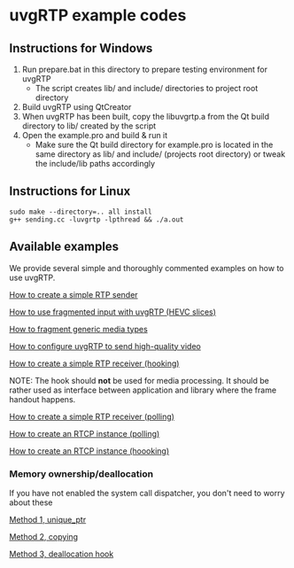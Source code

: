 # uvgRTP example codes

## Instructions for Windows

1) Run prepare.bat in this directory to prepare testing environment for uvgRTP
   * The script creates lib/ and include/ directories to project root directory
2) Build uvgRTP using QtCreator
3) When uvgRTP has been built, copy the libuvgrtp.a from the Qt build directory to lib/ created by the script
4) Open the example.pro and build & run it
   * Make sure the Qt build directory for example.pro is located in the same directory as lib/ and include/ (projects root directory) or tweak the include/lib paths accordingly

## Instructions for Linux

```
sudo make --directory=.. all install
g++ sending.cc -luvgrtp -lpthread && ./a.out
```

## Available examples

We provide several simple and thoroughly commented examples on how to use uvgRTP.

[How to create a simple RTP sender](sending.cc)

[How to use fragmented input with uvgRTP \(HEVC slices\)](sending_fragmented.cc)

[How to fragment generic media types](sending_generic.cc)

[How to configure uvgRTP to send high-quality video](configuration.cc)

[How to create a simple RTP receiver (hooking)](receiving_hook.cc)

NOTE: The hook should **not** be used for media processing. It should be rather used as interface between application and library where the frame handout happens.

[How to create a simple RTP receiver (polling)](receiving_poll.cc)

[How to create an RTCP instance (polling)](rtcp_poll.cc)

[How to create an RTCP instance (hoooking)](rtcp_hook.cc)

### Memory ownership/deallocation

If you have not enabled the system call dispatcher, you don't need to worry about these

[Method 1, unique_ptr](deallocation_1.cc)

[Method 2, copying](deallocation_2.cc)

[Method 3, deallocation hook](deallocation_3.cc)

